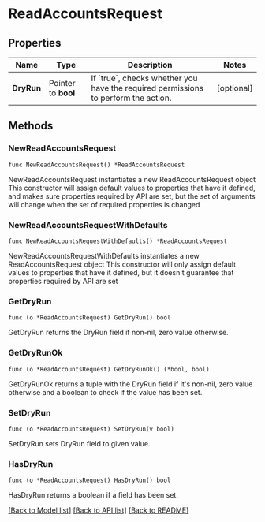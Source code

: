 # ReadAccountsRequest

## Properties

Name | Type | Description | Notes
------------ | ------------- | ------------- | -------------
**DryRun** | Pointer to **bool** | If &#x60;true&#x60;, checks whether you have the required permissions to perform the action. | [optional] 

## Methods

### NewReadAccountsRequest

`func NewReadAccountsRequest() *ReadAccountsRequest`

NewReadAccountsRequest instantiates a new ReadAccountsRequest object
This constructor will assign default values to properties that have it defined,
and makes sure properties required by API are set, but the set of arguments
will change when the set of required properties is changed

### NewReadAccountsRequestWithDefaults

`func NewReadAccountsRequestWithDefaults() *ReadAccountsRequest`

NewReadAccountsRequestWithDefaults instantiates a new ReadAccountsRequest object
This constructor will only assign default values to properties that have it defined,
but it doesn't guarantee that properties required by API are set

### GetDryRun

`func (o *ReadAccountsRequest) GetDryRun() bool`

GetDryRun returns the DryRun field if non-nil, zero value otherwise.

### GetDryRunOk

`func (o *ReadAccountsRequest) GetDryRunOk() (*bool, bool)`

GetDryRunOk returns a tuple with the DryRun field if it's non-nil, zero value otherwise
and a boolean to check if the value has been set.

### SetDryRun

`func (o *ReadAccountsRequest) SetDryRun(v bool)`

SetDryRun sets DryRun field to given value.

### HasDryRun

`func (o *ReadAccountsRequest) HasDryRun() bool`

HasDryRun returns a boolean if a field has been set.


[[Back to Model list]](../README.md#documentation-for-models) [[Back to API list]](../README.md#documentation-for-api-endpoints) [[Back to README]](../README.md)


